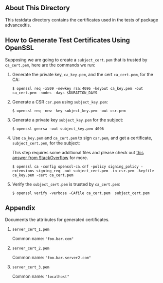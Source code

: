 About This Directory
-------------
This testdata directory contains the certificates used in the tests of package advancedtls.

How to Generate Test Certificates Using OpenSSL
-------------

Supposing we are going to create a `subject_cert.pem` that is trusted by `ca_cert.pem`, here are the
commands we run: 

1. Generate the private key, `ca_key.pem`, and the cert `ca_cert.pem`, for the CA:

   ```
   $ openssl req -x509 -newkey rsa:4096 -keyout ca_key.pem -out ca_cert.pem -nodes -days $DURATION_DAYS
   ```

2. Generate a CSR `csr.pem` using `subject_key.pem`:

   ```
   $ openssl req -new -key subject_key.pem -out csr.pem
   ```

3. Generate a private key `subject_key.pem` for the subject: 
   
   ```
   $ openssl genrsa -out subject_key.pem 4096
   ```

4. Use `ca_key.pem` and `ca_cert.pem` to sign `csr.pem`, and get a certificate, `subject_cert.pem`, for the subject:
   
   This step requires some additional files and please check out [this answer from StackOverflow](https://stackoverflow.com/a/21340898) for more.

   ```
   $ openssl ca -config openssl-ca.cnf -policy signing_policy -extensions signing_req -out subject_cert.pem -in csr.pem -keyfile ca_key.pem -cert ca_cert.pem
   ```
5. Verify the `subject_cert.pem` is trusted by `ca_cert.pem`:
   

   ```
   $ openssl verify -verbose -CAfile ca_cert.pem  subject_cert.pem

   ```

Appendix
-------------
Documents the attributes for generated certificates.
1. `server_cert_1.pem`

   Common name: `"foo.bar.com"`

2. `server_cert_2.pem`

   Common name: `"foo.bar.server2.com"`

2. `server_cert_3.pem`

   Common name: `"localhost"`
